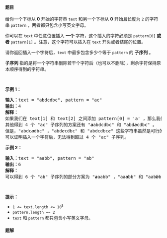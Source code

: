 #### 题目
<p>给你一个下标从 <strong>0</strong>&nbsp;开始的字符串&nbsp;<code>text</code>&nbsp;和另一个下标从 <strong>0</strong>&nbsp;开始且长度为 <code>2</code>&nbsp;的字符串&nbsp;<code>pattern</code>&nbsp;，两者都只包含小写英文字母。</p>

<p>你可以在 <code>text</code>&nbsp;中任意位置插入 <strong>一个</strong> 字符，这个插入的字符必须是&nbsp;<code>pattern[0]</code>&nbsp;<b>或者</b>&nbsp;<code>pattern[1]</code>&nbsp;。注意，这个字符可以插入在 <code>text</code>&nbsp;开头或者结尾的位置。</p>

<p>请你返回插入一个字符后，<code>text</code>&nbsp;中最多包含多少个等于 <code>pattern</code>&nbsp;的 <strong>子序列</strong>&nbsp;。</p>

<p><strong>子序列</strong> 指的是将一个字符串删除若干个字符后（也可以不删除），剩余字符保持原本顺序得到的字符串。</p>

<p>&nbsp;</p>

<p><strong>示例 1：</strong></p>

<pre>
<b>输入：</b>text = "abdcdbc", pattern = "ac"
<b>输出：</b>4
<strong>解释：</strong>
如果我们在 text[1] 和 text[2] 之间添加 pattern[0] = 'a' ，那么我们得到 "ab<em><strong>a</strong></em>dcdbc" 。那么 "ac" 作为子序列出现 4 次。
其他得到 4 个 "ac" 子序列的方案还有 "<em><strong>a</strong></em>abdcdbc" 和 "abd<em><strong>a</strong></em>cdbc" 。
但是，"abdc<em><strong>a</strong></em>dbc" ，"abd<em><strong>c</strong></em>cdbc" 和 "abdcdbc<em><strong>c</strong></em>" 这些字符串虽然是可行的插入方案，但是只出现了 3 次 "ac" 子序列，所以不是最优解。
可以证明插入一个字符后，无法得到超过 4 个 "ac" 子序列。
</pre>

<p><strong>示例 2：</strong></p>

<pre>
<b>输入：</b>text = "aabb", pattern = "ab"
<b>输出：</b>6
<strong>解释：</strong>
可以得到 6 个 "ab" 子序列的部分方案为 "<em><strong>a</strong></em>aabb" ，"aa<em><strong>a</strong></em>bb" 和 "aab<em><strong>b</strong></em>b" 。
</pre>

<p>&nbsp;</p>

<p><strong>提示：</strong></p>

<ul>
	<li><code>1 &lt;= text.length &lt;= 10<sup>5</sup></code></li>
	<li><code>pattern.length == 2</code></li>
	<li><code>text</code> 和&nbsp;<code>pattern</code>&nbsp;都只包含小写英文字母。</li>
</ul>


 #### 题解